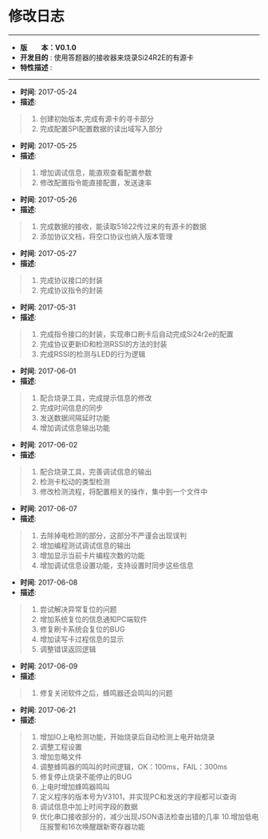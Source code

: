 # 修改日志
*******************************************************************************
* **版　　本：V0.1.0**
* **开发目的** : 使用答题器的接收器来烧录Si24R2E的有源卡
* **特性描述** : 
*******************************************************************************
* **时间**: 2017-05-24
* **描述**:
> 1. 创建初始版本,完成有源卡的寻卡部分
> 2. 完成配置SPI配置数据的读出域写入部分

* **时间**: 2017-05-25
* **描述**:
> 1. 增加调试信息，能直观查看配置参数
> 2. 修改配置指令能直接配置，发送速率

* **时间**: 2017-05-26
* **描述**:
> 1. 完成数据的接收，能读取51822传过来的有源卡的数据
> 2. 添加协议文档，将空口协议也纳入版本管理

* **时间**: 2017-05-27
* **描述**:
> 1. 完成协议接口的封装
> 2. 完成协议指令的封装

* **时间**: 2017-05-31
* **描述**:
> 1. 完成指令接口的封装，实现串口刷卡后自动完成Si24r2e的配置
> 2. 完成协议更新ID和检测RSSI的方法的封装
> 3. 完成RSSI的检测与LED的行为逻辑

* **时间**: 2017-06-01
* **描述**:
> 1. 配合烧录工具，完成提示信息的修改
> 2. 完成时间信息的同步
> 3. 发送数据间隔延时功能
> 4. 增加调试信息输出功能

* **时间**: 2017-06-02
* **描述**:
> 1. 配合烧录工具，完善调试信息的输出
> 2. 检测卡松动的类型检测
> 3. 修改检测流程，将配置相关的操作，集中到一个文件中

* **时间**: 2017-06-07
* **描述**:
> 1. 去除掉电检测的部分，这部分不严谨会出现误判
> 2. 增加编程测试调试信息的输出
> 3. 增加显示当前卡片编程次数的功能
> 4. 增加调试信息设置功能，支持设置时同步这些信息

* **时间**: 2017-06-08
* **描述**:
> 1. 尝试解决异常复位的问题
> 2. 增加系统复位的信息通知PC端软件
> 3. 修复刷卡系统会复位的BUG
> 4. 增加读写卡过程信息的显示
> 5. 调整错误返回逻辑

* **时间**: 2017-06-09
* **描述**:
> 1. 修复关闭软件之后，蜂鸣器还会鸣叫的问题

* **时间**: 2017-06-21
* **描述**:
> 1. 增加IO上电检测功能，开始烧录后自动检测上电开始烧录
> 2. 调整工程设置
> 3. 增加忽略文件
> 4. 调整蜂鸣器的鸣叫的时间逻辑，OK：100ms，FAIL：300ms
> 5. 修复停止烧录不能停止的BUG
> 6. 上电时增加蜂鸣器鸣叫
> 7. 定义程序的版本号为V3101，并实现PC和发送的字段都可以查询
> 8. 调试信息中加上时间字段的数据
> 9. 优化串口接收部分的，减少出现JSON语法检查出错的几率
> 10.增加低电压报警和16次唤醒跟新寄存器功能
